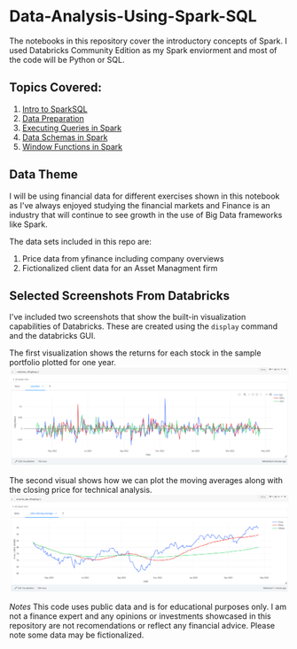 # Data-Analysis-Using-Spark-SQL

The notebooks in this repository cover the introductory concepts of Spark. I used Databricks Community Edition as my Spark enviorment and most of the code will be Python or SQL.

## Topics Covered:

1. [Intro to SparkSQL](https://github.com/ggsmith842/Data-Analysis-using-Spark-SQL/blob/main/Part%20I%20Intro%20to%20Spark%20SQL.ipynb)
2. [Data Preparation](https://github.com/ggsmith842/Data-Analysis-using-Spark-SQL/blob/main/Part%20II%20Data%20Preparation%20for%20Spark.ipynb)
3. [Executing Queries in Spark](https://github.com/ggsmith842/Data-Analysis-using-Spark-SQL/blob/main/Part%20III%20Executing%20Queries.ipynb)
4. [Data Schemas in Spark](https://github.com/ggsmith842/Data-Analysis-using-Spark-SQL/blob/main/Part%20IV%20Schemas.ipynb)
5. [Window Functions in Spark](https://github.com/ggsmith842/Data-Analysis-using-Spark-SQL/blob/main/Part%20V%20Window%20Functions.ipynb)

## Data Theme
I will be using financial data for different exercises shown in this notebook as I've always enjoyed studying the financial markets and Finance is an industry that will continue to see growth in the use of Big Data frameworks like Spark. 

The data sets included in this repo are:
1. Price data from yfinance including company overviews
2. Fictionalized client data for an Asset Managment firm

## Selected Screenshots From Databricks

I've included two screenshots that show the built-in visualization capabilities of Databricks. These are created using the `display` command and the databricks GUI.

The first visualization shows the returns for each stock in the sample portfolio plotted for one year.
![Stock returns](https://github.com/ggsmith842/Data-Analysis-using-Spark-SQL/blob/main/Databricks%20Images/databricks_ex_returns.png)

The second visual shows how we can plot the moving averages along with the closing price for technical analysis.
![Technical Indicators](https://github.com/ggsmith842/Data-Analysis-using-Spark-SQL/blob/main/Databricks%20Images/databricks_ex_ma.png)


*Notes*
This code uses public data and is for educational purposes only. I am not a finance expert and any opinions or investments showcased in this repository are not recomendations or reflect any financial advice. Please note some data may be fictionalized.
